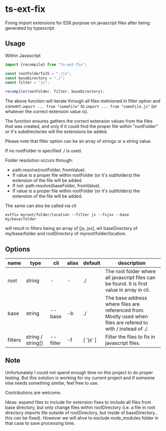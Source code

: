 # ts-ext-fix

Fixing import extensions for ES6 purpose on javascript files after being generated by typescript.

## Usage

Within Javascript
```js
import {recompile} from "ts-ext-fix";

const rootFolderToJS = "./js";
const baseDirectory = "./";
const filter = "js";

recompile(rootFolder, filter, baseDirectory);
```

The above function will iterate through all files metnioned in filter option and convert `import ... from "someFile"` to `import ... from "someFile.js"` (or whatever the correct extension value is).

The function ensures gathers the correct extension values from the files that was created, and only if it could find the proper file within "rootFolder" or it's subdirectories will the extensions be added.

Please note that filter option can be an array of strings or a string value.

If no rootFolder is specified ./ is used.

Folder resolution occurs through: 
-  path.resolve(rootFolder, fromValue).
-  If value is a proper file within rootFolder (or it's subfolders) the extension of the file will be added.
-  If not: path.resolve(baseFolder, fromValue).
-  If value is a proper file within rootFolder (or it's subfolders) the extension of the file will be added.

The same can also be called via cli

```console
extfix myroot/folder/location --filter js --f=jsx --base my/base/folder
```

will result in filters being an array of [js, jsx], wil baseDirectory of my/base/folder and rootDirectory of myroot/folder/location.

## Options

| name | type | cli | alias | default | description |
| ---- | ---- | --- | ----- | ------- | ----------- |
| root | string | - | - | ./ | The root folder where all javascript files can be found.  It is first value in array in cli. |
| base | string | --base | -b | ./ | The base address where files are referenced from.  Mostly used when files are refered to with / instead of ./. |
| filters | string / string[] | --filter | -f | [ 'js' ] | Filter the files to fix in javascript files.

## Note

Unfortunately I could not spend enough time on this project to do proper testing.  But this solution is working for my current project and if someone else needs something similar, feel free to use.  

Contributions are welcome.

Ideas:  expand files to include for extension fixes to include all files from base directory, but only change files within rootDirectory (i.e. a file in root directory imports file outside of rootDirectory, but inside of baseDirectory.. this can be fixed).  However we will ahve to exclude node_modules folder in that case to save processing time.
